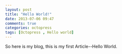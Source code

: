 ```yaml
---
layout: post
title: "Hello World!"
date: 2013-07-06 09:47
comments: true
categories: octopress
tags: [Octopress , Hello world]
---
```

So here is my blog, this is my first Article--Hello World.


